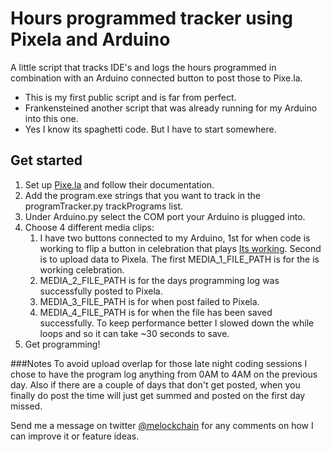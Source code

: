 # Hours programmed tracker using Pixela and Arduino
A little script that tracks IDE's and logs the hours programmed in 
combination with an Arduino connected button to post those to Pixe.la.

* This is my first public script and is far from perfect.
* Frankensteined another script that was already running for my Arduino into this one.
* Yes I know its spaghetti code. But I have to start somewhere.


##  Get started
1. Set up [Pixe.la](https://pixe.la/) and follow their documentation.
2. Add the program.exe strings that you want to track in the programTracker.py trackPrograms list.
3. Under Arduino.py select the COM port your Arduino is plugged into.
4. Choose 4 different media clips:
   1. I have two buttons connected to my Arduino, 1st for when code is working to flip a button in celebration that plays [Its working](https://www.youtube.com/watch?v=SlSylJRwtCk). Second is to upload data to Pixela. The first MEDIA_1_FILE_PATH is for the is working celebration.
   2. MEDIA_2_FILE_PATH is for the days programming log was successfully posted to Pixela.
   3. MEDIA_3_FILE_PATH is for when post failed to Pixela.
   4. MEDIA_4_FILE_PATH is for when the file has been saved successfully. To keep performance better I slowed down the while loops and so it can take ~30 seconds to save.
5. Get programming!

###Notes
To avoid upload overlap for those late night coding sessions
I chose to have the program log anything from 0AM to 4AM on the previous day. 
Also if there are a couple of days that don't get posted, when you finally do post
the time will just get summed and posted on the first day missed.

Send me a message on twitter [@melockchain](https://twitter.com/melockchain) for any comments on how I can improve it or feature ideas.